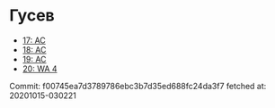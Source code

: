 # Гусев
- [17: AC](17.md)
- [18: AC](18.md)
- [19: AC](19.md)
- [20: WA 4](20.md)

Commit: f00745ea7d3789786ebc3b7d35ed688fc24da3f7
 fetched at: 20201015-030221
